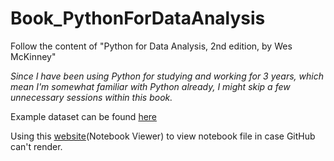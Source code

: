 # Book_PythonForDataAnalysis
Follow the content of "Python for Data Analysis, 2nd edition, by Wes McKinney"  

*Since I have been using Python for studying and working for 3 years, which mean I'm somewhat familiar with Python already, I might skip a few unnecessary sessions within this book.*

Example dataset can be found [here](https://github.com/wesm/pydata-book)

Using this [website](https://nbviewer.jupyter.org/)(Notebook Viewer) to view notebook file in case GitHub can't render.
